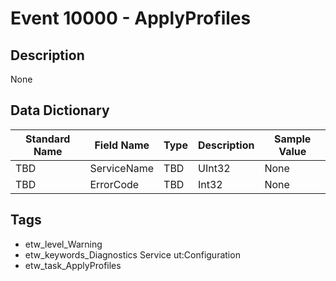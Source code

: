 # Event 10000 - ApplyProfiles

## Description
None

## Data Dictionary
|Standard Name|Field Name|Type|Description|Sample Value|
|---|---|---|---|---|
|TBD|ServiceName|TBD|UInt32|None|None|
|TBD|ErrorCode|TBD|Int32|None|None|

## Tags
* etw_level_Warning
* etw_keywords_Diagnostics Service ut:Configuration
* etw_task_ApplyProfiles